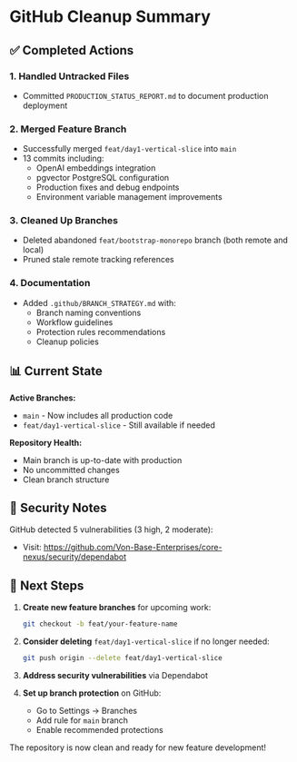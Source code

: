 # GitHub Cleanup Summary

## ✅ Completed Actions

### 1. **Handled Untracked Files**
- Committed `PRODUCTION_STATUS_REPORT.md` to document production deployment

### 2. **Merged Feature Branch**
- Successfully merged `feat/day1-vertical-slice` into `main`
- 13 commits including:
  - OpenAI embeddings integration
  - pgvector PostgreSQL configuration
  - Production fixes and debug endpoints
  - Environment variable management improvements

### 3. **Cleaned Up Branches**
- Deleted abandoned `feat/bootstrap-monorepo` branch (both remote and local)
- Pruned stale remote tracking references

### 4. **Documentation**
- Added `.github/BRANCH_STRATEGY.md` with:
  - Branch naming conventions
  - Workflow guidelines
  - Protection rules recommendations
  - Cleanup policies

## 📊 Current State

**Active Branches:**
- `main` - Now includes all production code
- `feat/day1-vertical-slice` - Still available if needed

**Repository Health:**
- Main branch is up-to-date with production
- No uncommitted changes
- Clean branch structure

## 🚨 Security Notes

GitHub detected 5 vulnerabilities (3 high, 2 moderate):
- Visit: https://github.com/Von-Base-Enterprises/core-nexus/security/dependabot

## 🎯 Next Steps

1. **Create new feature branches** for upcoming work:
   ```bash
   git checkout -b feat/your-feature-name
   ```

2. **Consider deleting** `feat/day1-vertical-slice` if no longer needed:
   ```bash
   git push origin --delete feat/day1-vertical-slice
   ```

3. **Address security vulnerabilities** via Dependabot

4. **Set up branch protection** on GitHub:
   - Go to Settings → Branches
   - Add rule for `main` branch
   - Enable recommended protections

The repository is now clean and ready for new feature development!